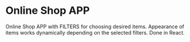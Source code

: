 # Online Shop APP
Online Shop APP with FILTERS for choosing desired items. 
Appearance of items works dynamically depending on the selected filters.
Done in React.
